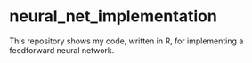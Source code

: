 # neural_net_implementation

This repository shows my code, written in R, for implementing a feedforward neural network. 